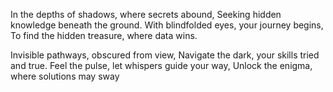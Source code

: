 In the depths of shadows, where secrets abound, Seeking hidden knowledge beneath the ground. With blindfolded eyes, your journey begins, To find the hidden treasure, where data wins.

Invisible pathways, obscured from view, Navigate the dark, your skills tried and true. Feel the pulse, let whispers guide your way, Unlock the enigma, where solutions may sway